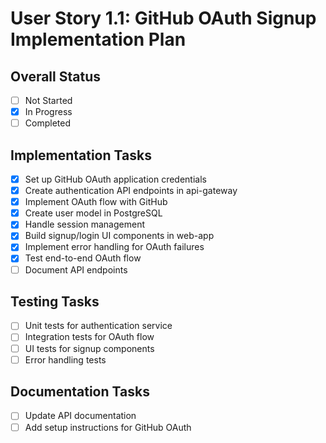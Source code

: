 # User Story 1.1: GitHub OAuth Signup Implementation Plan

## Overall Status
- [ ] Not Started
- [x] In Progress
- [ ] Completed

## Implementation Tasks
- [x] Set up GitHub OAuth application credentials
- [x] Create authentication API endpoints in api-gateway
- [x] Implement OAuth flow with GitHub
- [x] Create user model in PostgreSQL
- [x] Handle session management
- [x] Build signup/login UI components in web-app
- [x] Implement error handling for OAuth failures
- [x] Test end-to-end OAuth flow
- [ ] Document API endpoints

## Testing Tasks
- [ ] Unit tests for authentication service
- [ ] Integration tests for OAuth flow
- [ ] UI tests for signup components
- [ ] Error handling tests

## Documentation Tasks
- [ ] Update API documentation
- [ ] Add setup instructions for GitHub OAuth
